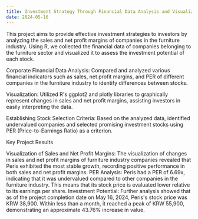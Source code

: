 ```yaml
---
title: Investment Strategy Through Financial Data Analysis and Visualization of Furniture Industry Companies date
date: 2024-05-16
---
```



This project aims to provide effective investment strategies to investors by analyzing the sales and net profit margins of companies in the furniture industry. Using R, we collected the financial data of companies belonging to the furniture sector and visualized it to assess the investment potential of each stock.

<!--more-->

Corporate Financial Data Analysis: Compared and analyzed various financial indicators such as sales, net profit margins, and PER of different companies in the furniture industry to identify differences between stocks.

Visualization: Utilized R's ggplot2 and plotly libraries to graphically represent changes in sales and net profit margins, assisting investors in easily interpreting the data.

Establishing Stock Selection Criteria: Based on the analyzed data, identified undervalued companies and selected promising investment stocks using PER (Price-to-Earnings Ratio) as a criterion.

Key Project Results

Visualization of Sales and Net Profit Margins: The visualization of changes in sales and net profit margins of furniture industry companies revealed that Peris exhibited the most stable growth, recording positive performance in both sales and net profit margins.
PER Analysis: Peris had a PER of 6.69x, indicating that it was undervalued compared to other companies in the furniture industry. This means that its stock price is evaluated lower relative to its earnings per share.
Investment Potential: Further analysis showed that as of the project completion date on May 16, 2024, Peris's stock price was KRW 38,900. Within less than a month, it reached a peak of KRW 55,900, demonstrating an approximate 43.76% increase in value.